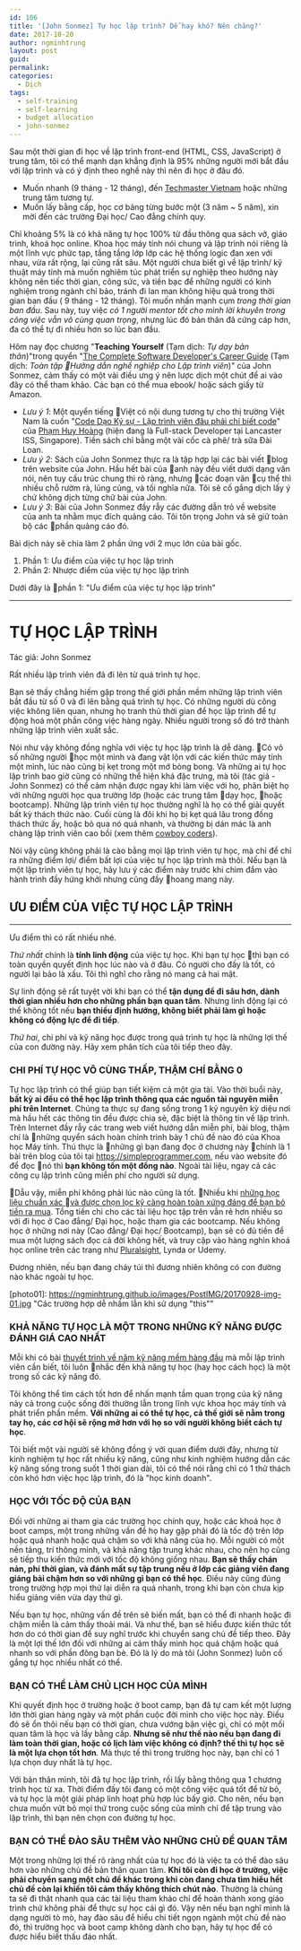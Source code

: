 ```yaml
---
id: 106
title: '[John Sonmez] Tự học lập trình? Dễ hay khó? Nên chăng?'
date: 2017-10-20
author: ngminhtrung
layout: post
guid: 
permalink: 
categories:
  - Dịch
tags:
  - self-training
  - self-learning
  - budget allocation
  - john-sonmez
---
```


Sau một thời gian đi học về lập trình front-end (HTML, CSS, JavaScript) ở trung tâm, tôi có thể mạnh dạn khẳng định là 95% những người mới bắt đầu với lập trình và có ý định theo nghề này thì nên đi học ở đâu đó. 
- Muốn nhanh (9 tháng - 12 tháng), đến [Techmaster Vietnam](http://techmaster.vn) hoặc những trung tâm tương tự. 
- Muốn lấy bằng cấp, học cơ bảng từng bước một (3 năm ~ 5 năm), xin mời đến các trường Đại học/ Cao đẳng chính quy. 

Chỉ khoảng 5% là có khả năng tự học 100% từ đầu thông qua sách vở, giáo trình, khoá học online. Khoa học máy tính nói chung và lập trình nói riêng là một lĩnh vực phức tạp, tầng tầng lớp lớp các hệ thống logic đan xen với nhau, vừa rất rộng, lại cũng rất sâu. Một người chưa biết gì về lập trình/ kỹ thuật máy tính mà muốn nghiêm túc phát triển sự nghiệp theo hướng này không nên tiếc thời gian, công sức, và tiền bạc để những người có kinh nghiệm trong ngành chỉ bảo, tránh đi lan man không hiệu quả trong thời gian ban đầu ( 9 tháng - 12 tháng). Tôi muốn nhấn mạnh cụm *trong thời gian ban đầu*. Sau này, tuy việc *có 1 người mentor tốt cho mình lời khuyên trong công việc vẫn vô cùng quan trọng*, nhưng lúc đó bản thân đã cứng cáp hơn, đa có thể tự đi nhiều hơn so lúc ban đầu. 

Hôm nay đọc chương "**Teaching Yourself** (Tạm dịch: *Tự dạy bản thân*)"trong quyển "[The Complete Software Developer's Career Guide](https://www.amazon.com/Complete-Software-Developers-Career-Guide-ebook/dp/B073X6GNJ1) (Tạm dịch: *Toàn tập Hướng dẫn nghề nghiệp cho Lập trình viên*)" của John Sonmez, cảm thấy có một vài điều ưng ý nên lược dịch một chút để ai vào đây có thể tham khảo. Các bạn có thể mua ebook/ hoặc sách giấy từ Amazon.

- *Lưu ý 1*: Một quyển tiếng Việt có nội dung tương tự cho thị trường Việt Nam là cuốn "[Code Dạo Ký sự - Lập trình viên đâu phải chỉ biết code](https://tiki.vn/code-dao-ki-su-p580509.html)" của [Phạm Huy Hoàng](https://toidicodedao.com/about/) (hiện đang là Full-stack Developer tại Lancaster ISS, Singapore). Tiền sách chỉ bằng một vài cốc cà phê/ trà sữa Đài Loan. 
- *Lưu ý 2*: Sách của John Sonmez thực ra là tập hợp lại các bài viết blog trên website của John. Hầu hết bài của anh này đều viết dưới dạng văn nói, nên tuy cấu trúc chung thì rõ ràng, nhưng các đoạn văn cụ thể thì nhiều chỗ rườm rà, lủng củng, và tối nghĩa nữa. Tôi sẽ cố gắng dịch lấy ý chứ không dịch từng chữ bài của John. 
- *Lưu ý 3*: Bài của John Sonmez đầy rẫy các đường dẫn trỏ về website của anh ta nhằm mục đích quảng cáo. Tôi tôn trọng John và sẽ giữ toàn bộ các phần quảng cáo đó. 

Bài dịch này sẽ chia làm 2 phần ứng với 2 mục lớn của bài gốc. 
1. Phần 1: Ưu điểm của việc tự học lập trình
2. Phần 2: Nhược điểm của việc tự học lập trình

Dưới đây là phần 1: "Ưu điểm của việc tự học lập trình"


***

# **TỰ HỌC LẬP TRÌNH**
Tác giả: John Sonmez

Rất nhiều lập trình viên đã đi lên từ quá trình tự học. 

Bạn sẽ thấy chẳng hiếm gặp trong thế giới phần mềm những lập trình viên bắt đầu từ số 0 và đi lên bằng quá trình tự học. Có những người dù công việc không liên quan, nhưng họ tranh thủ thời gian để học lập trình để tự động hoá một phần công việc hàng ngày. Nhiều người trong số đó trở thành những lập trình viên xuất sắc. 

Nói như vậy không đồng nghĩa với việc tự học lập trình là dễ dàng. Có vô số những người học một mình và đang vật lộn với các kiến thức máy tính một mình, lúc nào cũng bị kẹt trong một mớ bòng bong. Và những ai tự học lập trình bao giờ cũng có những thể hiện khá đặc trưng, mà tôi (tác giả - John Sonmez) có thể cảm nhận được ngay khi làm việc với họ, phân biệt họ với những người học qua trường lớp (hoặc các trung tâm dạy học, hoặc bootcamp). Những lập trình viên tự học thường nghĩ là họ có thể giải quyết bất kỳ thách thức nào. Cuối cùng là đôi khi họ bị kẹt quá lâu trong đống thách thức ấy, hoặc bỏ qua nó quá nhanh, và thường bị dán mác là anh chàng lập trình viên cao bồi (xem thêm [cowboy coders](http://wiki.c2.com/?CowboyCoder)). 

Nói vậy cũng không phải là cào bằng mọi lập trình viên tự học, mà chỉ để chỉ ra những điểm lợi/ điểm bất lợi của việc tự học lập trình mà thôi. Nếu bạn là một lập trình viên tự học, hãy lưu ý các điểm này trước khi chìm đắm vào hành trình đầy hứng khởi nhưng cũng đầy hoang mang này. 

## ƯU ĐIỂM CỦA VIỆC TỰ HỌC LẬP TRÌNH
***

Ưu điểm thì có rất nhiều nhé. 

*Thứ nhất* chính là **tính linh động** của việc tự học. Khi bạn tự học thì bạn có toàn quyền quyết định học lúc nào và ở đâu. Có người cho đấy là tốt, có người lại bảo là xấu. Tôi thì nghĩ cho rằng nó mang cả hai mặt. 

Sự linh động sẽ rất tuyệt vời khi bạn có thể **tận dụng để đi sâu hơn, dành thời gian nhiều hơn cho những phần bạn quan tâm**. Nhưng linh động lại có thể không tốt nếu **bạn thiếu định hướng, không biết phải làm gì hoặc không có động lực để đi tiếp**. 

*Thứ hai*, chi phí và kỹ năng học được trong quá trình tự học là những lợi thế của con đường này. Hãy xem phân tích của tôi tiếp theo đây. 

### CHI PHÍ TỰ HỌC VÔ CÙNG THẤP, THẬM CHÍ BẰNG 0

Tự học lập trình có thể giúp bạn tiết kiệm cả một gia tài. Vào thời buổi này, **bất kỳ ai đều có thể học lập trình thông qua các nguồn tài nguyên miễn phí trên Internet**. Chúng ta thực sự đang sống trong 1 kỷ nguyên kỳ diệu nơi mà hầu hết các thông tin đều được chia sẻ, đặc biệt là thông tin về lập trình. Trên Internet đầy rẫy các trang web viết hướng dẫn miễn phí, bài blog, thậm chí là những quyển sách hoàn chỉnh trình bày 1 chủ đề nào đó của Khoa học Máy tính. Thú thực là những gì bạn đang đọc ở chương này chính là 1 bài trên blog của tôi tại https://simpleprogrammer.com, nếu vào website đó để đọc nó thì **bạn không tốn một đồng nào**. Ngoài tài liệu, ngay cả các công cụ lập trình cũng miễn phí cho người sử dụng. 

Dẫu vậy, miễn phí không phải lúc nào cũng là tốt. Nhiều khi [những học liệu chuẩn xác và được chọn lọc kỹ càng hoàn toàn xứng đáng để bạn bỏ tiền ra mua](https://simpleprogrammer.com/products/careerguide/links/?utm_source=careerguide&utm_medium=book&utm_campaign=chapter-9&utm_content=personal#chapter-9). Tổng tiền chi cho các tài liệu học tập trên vẫn rẻ hơn nhiều so với đi học ở Cao đẳng/ Đại học, hoặc tham gia các bootcamp. Nếu không học ở những nơi này (Cao đẳng/ Đại học/ Bootcamp), bạn sẽ có đủ tiền để mua một lượng sách đọc cả đời không hết, và truy cập vào hàng nghìn khoá học online trên các trang như [Pluralsight](https://simpleprogrammer.com/cg9-pluralsight), Lynda or Udemy.

Đương nhiên, nếu bạn đang cháy túi thì đương nhiên không có con đường nào khác ngoài tự học.

[photo01]: https://ngminhtrung.github.io/images/PostIMG/20170928-img-01.jpg "Các trường hợp dễ nhầm lẫn khi sử dụng "this""

### KHẢ NĂNG TỰ HỌC LÀ MỘT TRONG NHỮNG KỸ NĂNG ĐƯỢC ĐÁNH GIÁ CAO NHẤT

Mỗi khi có bài [thuyết trình về năm kỹ năng mềm hàng đầu](https://simpleprogrammer.com/cg9-softskills) mà mỗi lập trình viên cần biết, tôi luôn nhắc đến khả năng tự học (hay học cách học) là một trong số các kỹ năng đó. 

Tôi không thể tìm cách tốt hơn để nhấn mạnh tầm quan trọng của kỹ năng này cả trong cuộc sống đời thường lẫn trong lĩnh vực khoa học máy tính và phát triển phần mềm. **Với những ai có thể tự học, cả thế giới sẽ nằm trong tay họ, các cơ hội sẽ rộng mở hơn với họ so với người không biết cách tự học**. 

Tôi biết một vài người sẽ không đồng ý với quan điểm dưới đây, nhưng từ kinh nghiệm tự học rất nhiều kỹ năng, cũng như kinh nghiệm hướng dẫn các kỹ năng sống trong suốt 1 thời gian dài, tôi có thể nói rằng chỉ có 1 thử thách còn khó hơn việc học lập trình, đó là "học kinh doanh". 

### HỌC VỚI TỐC ĐỘ CỦA BẠN

Đối với những ai tham gia các trường học chính quy, hoặc các khoá học ở boot camps, một trong những vấn đề họ hay gặp phải đó là tốc độ trên lớp hoặc quá nhanh hoặc quá chậm so với khả năng của họ. Mỗi người có một nền tảng, trí thông minh, và khả năng tập trung khác nhau, cho nên họ cũng sẽ tiếp thu kiến thức mới với tốc độ không giống nhau. **Bạn sẽ thấy chán nản, phí thời gian, và đánh mất sự tập trung nếu ở lớp các giảng viên đang giảng bải chậm hơn so với những gì bạn có thể học**. Điều này cũng đúng trong trường hợp mọi thứ lại diễn ra quá nhanh, trong khi bạn còn chưa kịp hiểu giảng viên vừa dạy thứ gì. 

Nếu bạn tự học, những vấn đề trên sẽ biến mất, bạn có thể đi nhanh hoặc đi chậm miễn là cảm thấy thoải mái. Và như thế, bạn sẽ hiểu được kiến thức tốt hơn do có thời gian để suy nghĩ trước khi chuyển sang chủ đề tiếp theo. Đây là một lợi thế lớn đối với những ai cảm thấy mình học quá chậm hoặc quá nhanh so với phần đông bạn bè. Đó là lý do mà tôi (John Sonmez) luôn cố gắng tự học nhiều nhất có thể. 

### BẠN CÓ THỂ LÀM CHỦ LỊCH HỌC CỦA MÌNH

Khi quyết định học ở trường hoặc ở boot camp, bạn đã tự cam kết một lượng lớn thời gian hàng ngày và một phần cuộc đời mình cho việc học này. Điều đó sẽ ổn thôi nếu bạn có thời gian, chưa vướng bận việc gì, chỉ có một mối quan tâm là học và lấy bằng cấp. **Nhưng sẽ như thế nào nếu bạn đang đi làm toàn thời gian, hoặc có lịch làm việc không có định? thế thì tự học sẽ là một lựa chọn tốt hơn**. Mà thực tế thì trong trường học này, bạn chỉ có 1 lựa chọn duy nhất là tự học. 

Với bản thân mình, tôi đã tự học lập trình, rồi lấy bằng thông qua 1 chương trình học từ xa. Thời điểm đấy tôi đang có một công việc quá tốt để từ bỏ, và tự học là một giải pháp linh hoạt phù hợp lúc bấy giờ. Cho nên, nếu bạn chưa muốn vứt bỏ mọi thứ trong cuộc sống của mình chỉ để tập trung vào lập trình, thì bạn nên chọn con đường tự học. 

### BẠN CÓ THỂ ĐÀO SÂU THÊM VÀO NHỮNG CHỦ ĐỀ QUAN TÂM

Một trong những lợi thế rõ ràng nhất của tự học đó là việc ta có thể đào sâu hơn vào những chủ đề bản thân quan tâm. **Khi tôi còn đi học ở trường, việc phải chuyển sang một chủ đề khác trong khi còn đang chưa tìm hiểu hết chủ đề còn lại khiến tôi cảm thấy không thích chút nào**. Thường là chúng ta sẽ đi thật nhanh qua các tài liệu tham khảo chỉ để hoàn thành xong giáo trình chứ không phải để thực sự học cái gì đó. Vậy nên nếu bạn nghĩ mình là dạng người tò mò, hay đào sâu để hiểu chi tiết ngọn ngành một chủ đề nào đó, thì trường học và boot camp không dành cho bạn, hãy tự học để có được hiểu biết thấu đáo nhất. 